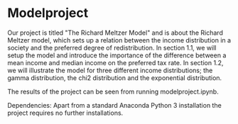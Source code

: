 # Modelproject

Our project is titled "The Richard Meltzer Model" and is about the Richard Meltzer model, which sets up a relation between the income distribution in a society and the preferred degree of redistribution. In section 1.1, we will setup the model and introduce the importance of the difference between a mean income and median income on the preferred tax rate. In section 1.2, we will illustrate the model for three different income distributions; the gamma distribution, the chi2 distribution and the exponential distribution.

The results of the project can be seen from running modelproject.ipynb.


Dependencies: Apart from a standard Anaconda Python 3 installation the project requires no further installations.
